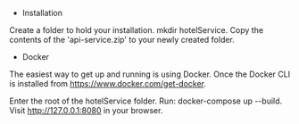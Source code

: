 - Installation

Create a folder to hold your installation.
mkdir hotelService.
Copy the contents of the 'api-service.zip' to your newly created folder.

- Docker

The easiest way to get up and running is using Docker. Once the Docker CLI is installed from https://www.docker.com/get-docker.

Enter the root of the hotelService folder.
Run: docker-compose up --build.
Visit http://127.0.0.1:8080 in your browser.
